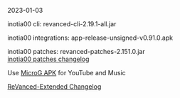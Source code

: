 2023-01-03
  
inotia00 cli: revanced-cli-2.19.1-all.jar  

inotia00 integrations: app-release-unsigned-v0.91.0.apk  

inotia00 patches: revanced-patches-2.151.0.jar  
[inotia00 patches changelog](https://github.com/inotia00/revanced-patches/releases/tag/v2.151.0)  

Use [MicroG APK](https://github.com/inotia00/VancedMicroG/releases/latest/download/microg.apk) for YouTube and Music

[ReVanced-Extended Changelog](https://github.com/Kingsmanvn-Official/ReVanced-Extended/blob/main/changelog.md)
